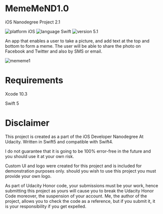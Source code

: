 # MemeMeND1.0

 iOS Nanodegree Project 2.1
 
 <img src="https://img.shields.io/badge/platform%20-iOS-brightgreen.svg" alt="platform iOS">   <img src="https://img.shields.io/badge/language%20-Swift-brightgreen.svg" alt="language Swift"> <img src="https://img.shields.io/badge/version%20-v5.1-brightgreen.svg" alt="version 5.1">
 
An app that enables a user to take a picture, and add text at the top and bottom to form a meme. 
The user will be able to share the photo on Facebook and Twitter and also by SMS or email.

![mememe1](https://user-images.githubusercontent.com/38110994/72382770-ae3efa00-3722-11ea-8814-ef623f158e70.png)


# Requirements

Xcode 10.3

Swift 5


# Disclaimer

This project is created as a part of the iOS Developer Nanodegree At Udacity. Written in Swift5 and compatible with Swift4.

I do not guarantee that it is going to be 100% error-free in the future and you should use it at your own risk.

Custom UI and logo were created for this project and is included for demonstration purposes only. should you wish to use this project you must provide your own logo.

As part of Udacity Honor code, your submissions must be your work, hence submitting this project
as yours will cause you to break the Udacity Honor Code moreover, the suspension of your account. Me, the author of the project, allows you to check the code as a reference, but if you submit it, it is your responsibility if you get expelled. 


